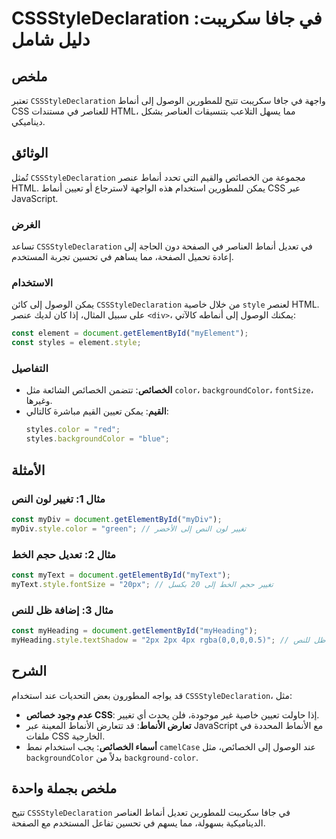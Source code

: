 <!--
Meta Description: # CSSStyleDeclaration في جافا سكريبت: دليل شامل ## ملخص تعتبر `CSSStyleDeclaration` واجهة في جافا سكريبت تتيح للمطورين الوصول إلى أنماط CSS للعناصر في...
Meta Keywords: cssstyledeclaration, إلى, javascript, أنماط, الخصائص
-->

# CSSStyleDeclaration في جافا سكريبت: دليل شامل

## ملخص
تعتبر `CSSStyleDeclaration` واجهة في جافا سكريبت تتيح للمطورين الوصول إلى أنماط CSS للعناصر في مستندات HTML، مما يسهل التلاعب بتنسيقات العناصر بشكل ديناميكي.

## الوثائق
تُمثل `CSSStyleDeclaration` مجموعة من الخصائص والقيم التي تحدد أنماط عنصر HTML. يمكن للمطورين استخدام هذه الواجهة لاسترجاع أو تعيين أنماط CSS عبر JavaScript.

### الغرض
تساعد `CSSStyleDeclaration` في تعديل أنماط العناصر في الصفحة دون الحاجة إلى إعادة تحميل الصفحة، مما يساهم في تحسين تجربة المستخدم.

### الاستخدام
يمكن الوصول إلى كائن `CSSStyleDeclaration` من خلال خاصية `style` لعنصر HTML. على سبيل المثال، إذا كان لديك عنصر `<div>`، يمكنك الوصول إلى أنماطه كالآتي:

```javascript
const element = document.getElementById("myElement");
const styles = element.style;
```

### التفاصيل
- **الخصائص**: تتضمن الخصائص الشائعة مثل `color`، `backgroundColor`، `fontSize`، وغيرها.
- **القيم**: يمكن تعيين القيم مباشرة كالتالي:
  ```javascript
  styles.color = "red";
  styles.backgroundColor = "blue";
  ```

## الأمثلة

### مثال 1: تغيير لون النص
```javascript
const myDiv = document.getElementById("myDiv");
myDiv.style.color = "green"; // تغيير لون النص إلى الأخضر
```

### مثال 2: تعديل حجم الخط
```javascript
const myText = document.getElementById("myText");
myText.style.fontSize = "20px"; // تغيير حجم الخط إلى 20 بكسل
```

### مثال 3: إضافة ظل للنص
```javascript
const myHeading = document.getElementById("myHeading");
myHeading.style.textShadow = "2px 2px 4px rgba(0,0,0,0.5)"; // إضافة ظل للنص
```

## الشرح
قد يواجه المطورون بعض التحديات عند استخدام `CSSStyleDeclaration`، مثل:

- **عدم وجود خصائص CSS**: إذا حاولت تعيين خاصية غير موجودة، فلن يحدث أي تغيير.
- **تعارض الأنماط**: قد تتعارض الأنماط المعينة عبر JavaScript مع الأنماط المحددة في ملفات CSS الخارجية.
- **أسماء الخصائص**: يجب استخدام نمط `camelCase` عند الوصول إلى الخصائص، مثل `backgroundColor` بدلاً من `background-color`.

## ملخص بجملة واحدة
تتيح `CSSStyleDeclaration` في جافا سكريبت للمطورين تعديل أنماط العناصر الديناميكية بسهولة، مما يسهم في تحسين تفاعل المستخدم مع الصفحة.